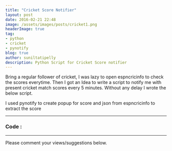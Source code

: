 ```yaml
---
title: "Cricket Score Notifier"
layout: post
date: 2016-02-21 22:48
image: /assets/images/posts/cricket1.png
headerImage: true
tag:
- python
- cricket
- pynotify
blog: true
author: suniltatipelly
description: Python Script for Cricket Score notifier
---
```


Bring a regular follower of cricket, I was lazy to open espncricinfo to check the scores everytime. Then I got an Idea to write a script to notify me with present cricket match scores every 5 minutes. Without any delay I wrote the below script. 

I used pynotify to create popup for score and json from espncricinfo to extract the score

---

### Code :

<script src="https://gist.github.com/Sunil02324/fa1c9c852e1a8c9a0a1c.js"></script>

---


Please comment your views/suggestions below.